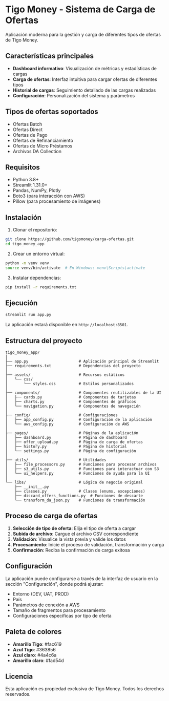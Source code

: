 # Tigo Money - Sistema de Carga de Ofertas

Aplicación moderna para la gestión y carga de diferentes tipos de ofertas de Tigo Money.

## Características principales

- **Dashboard informativo**: Visualización de métricas y estadísticas de cargas
- **Carga de ofertas**: Interfaz intuitiva para cargar ofertas de diferentes tipos
- **Historial de cargas**: Seguimiento detallado de las cargas realizadas
- **Configuración**: Personalización del sistema y parámetros

## Tipos de ofertas soportados

- Ofertas Batch
- Ofertas Direct
- Ofertas de Pago
- Ofertas de Refinanciamiento
- Ofertas de Micro Préstamos
- Archivos DA Collection

## Requisitos

- Python 3.8+
- Streamlit 1.31.0+
- Pandas, NumPy, Plotly
- Boto3 (para interacción con AWS)
- Pillow (para procesamiento de imágenes)

## Instalación

1. Clonar el repositorio:

```bash
git clone https://github.com/tigomoney/carga-ofertas.git
cd tigo_money_app
```

2. Crear un entorno virtual:

```bash
python -m venv venv
source venv/bin/activate  # En Windows: venv\Scripts\activate
```

3. Instalar dependencias:

```bash
pip install -r requirements.txt
```

## Ejecución

```bash
streamlit run app.py
```

La aplicación estará disponible en `http://localhost:8501`.

## Estructura del proyecto

```
tigo_money_app/
│
├── app.py                      # Aplicación principal de Streamlit
├── requirements.txt            # Dependencias del proyecto
│
├── assets/                     # Recursos estáticos
│   └── css/
│       └── styles.css          # Estilos personalizados
│
├── components/                 # Componentes reutilizables de la UI
│   ├── cards.py                # Componentes de tarjetas
│   ├── charts.py               # Componentes de gráficos
│   └── navigation.py           # Componentes de navegación
│
├── config/                     # Configuraciones
│   ├── app_config.py           # Configuración de la aplicación
│   └── aws_config.py           # Configuración de AWS
│
├── pages/                      # Páginas de la aplicación
│   ├── dashboard.py            # Página de dashboard
│   ├── offer_upload.py         # Página de carga de ofertas
│   ├── history.py              # Página de historial
│   └── settings.py             # Página de configuración
│
├── utils/                      # Utilidades
│   ├── file_processors.py      # Funciones para procesar archivos
│   ├── s3_utils.py             # Funciones para interactuar con S3
│   └── ui_helpers.py           # Funciones de ayuda para la UI
│
└── libs/                       # Lógica de negocio original
    ├── __init__.py
    ├── classes.py              # Clases (enums, excepciones)
    ├── discard_offers_functions.py  # Funciones de descarte
    └── transform_da_json.py    # Funciones de transformación
```

## Proceso de carga de ofertas

1. **Selección de tipo de oferta**: Elija el tipo de oferta a cargar
2. **Subida de archivo**: Cargue el archivo CSV correspondiente
3. **Validación**: Visualice la vista previa y valide los datos
4. **Procesamiento**: Inicie el proceso de validación, transformación y carga
5. **Confirmación**: Reciba la confirmación de carga exitosa

## Configuración

La aplicación puede configurarse a través de la interfaz de usuario en la sección "Configuración", donde podrá ajustar:

- Entorno (DEV, UAT, PROD)
- País
- Parámetros de conexión a AWS
- Tamaño de fragmentos para procesamiento
- Configuraciones específicas por tipo de oferta

## Paleta de colores

- **Amarillo Tigo**: #fac619
- **Azul Tigo**: #363856
- **Azul claro**: #4a4c6a
- **Amarillo claro**: #fad54d

## Licencia

Esta aplicación es propiedad exclusiva de Tigo Money. Todos los derechos reservados.

